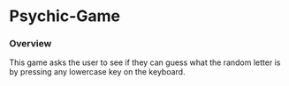 # Psychic-Game

### Overview

This game asks the user to see if they can guess what the random letter is by pressing any lowercase key on the keyboard.